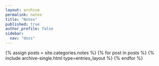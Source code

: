 ```yaml
---
layout: archive
permalink: notes
title: "Notes"
published: true
author_profile: false
sidebar:
  nav: "docs"
---
```


{% assign posts = site.categories.notes %}
{% for post in posts %}
  {% include archive-single.html type=entries_layout %}
{% endfor %}